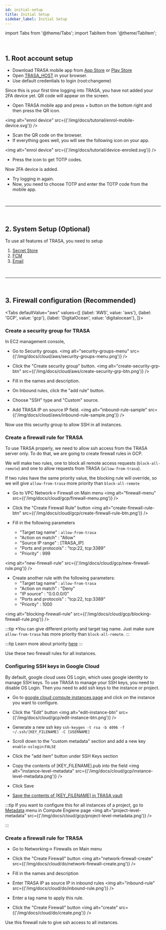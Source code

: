 ```yaml
---
id: initial-setup
title: Initial Setup
sidebar_label: Initial Setup
---
```


<!-- > If you signed up for TRASA Cloud service, you can skip this guide. -->

import Tabs from '@theme/Tabs';
import TabItem from '@theme/TabItem';

<br />

## 1. Root account setup

- Download TRASA mobile app from [App Store](https://apps.apple.com/us/app/trasa/id1411267389) or [Play Store](https://play.google.com/store/apps/details?id=com.trasa)
- Open [TRASA_HOST](/docs/getting-started/glossary#TRASA_HOST) in your browser.
- Use default credentials to login (root:changeme)

Since this is your first time logging into TRASA, you have not added your 2FA device yet.
QR code will appear on the screen.

- Open TRASA mobile app and press + button on the bottom right and then press the QR icon.

<img alt="enrol device" src={('/img/docs/tutorial/enrol-mobile-device.svg')} />

- Scan the QR code on the browser.
- If everything goes well, you will see the following icon on your app.

<img alt="enrol device" src={('/img/docs/tutorial/device-enroled.svg')} />

- Press the icon to get TOTP codes.

Now 2FA device is added.

- Try logging in again.
- Now, you need to choose TOTP and enter the TOTP code from the mobile app.

<br />

---

<br />

## 2. System Setup (Optional)

To use all features of TRASA, you need to setup

1.  [Secret Store](../providers/secret-vault/index.md)
2.  [FCM](../system/fcm-settings.md)
3.  [Email](../system/email-settings.md)

<br />

---

<br />

## 3. Firewall configuration (Recommended)

<!-- ######################################################################################## -->

<Tabs
defaultValue="aws"
values={[
{label: 'AWS', value: 'aws'},
{label: 'GCP', value: 'gcp'},
{label: 'DigitalOcean', value: 'digitalocean'},
]}>

<!-- ######################################################################################## -->
<TabItem value="aws">

### Create a security group for TRASA

In EC2 management console,

- Go to Security groups.
  <img alt="security-groups-menu" src={('/img/docs/cloud/aws/security-groups-menu.png')} />

- Click the "Create security group" button.
  <img alt="create-security-grp-btn" src={('/img/docs/cloud/aws/create-security-grp-btn.png')} />

- Fill in the names and description.
- On Inbound rules, click the "add rule" button.

- Choose "SSH" type and "Custom" source.
- Add TRASA IP on source IP field.
  <img alt="inbound-rule-sample" src={('/img/docs/cloud/aws/inbound-rule-sample.png')} />

Now use this security group to allow SSH in all instances.
</TabItem>

<!-- ######################################################################################## -->

<TabItem value="gcp">

### Create a firewall rule for TRASA

To use TRASA properly, we need to allow ssh access from the TRASA server only. To do that, we are going to create firewall rules in GCP.

We will make two rules, one to block all remote access requests (`block-all-remote`) and one to allow requests from TRASA (`allow-from-trasa`).

If two rules have the same priority value, the blocking rule will override, so we will give `allow-from-trasa` more priority than `block-all-remote`

- Go to VPC Network-> Firewall on Main menu
  <img alt="firewall-menu" src={('/img/docs/cloud/gcp/firewall-menu.png')} />

- Click the "Create Firewall Rule" button
  <img alt="create-firewall-rule-btn" src={('/img/docs/cloud/gcp/create-firewall-rule-btn.png')} />

- Fill in the following parameters
  - "Target tag name" : `allow-from-trasa`
  - "Action on match" : "Allow"
  - "Source IP range" : [TRASA_IP]
  - "Ports and protocols" : "tcp:22, tcp:3389"
  - "Priority" : 999

<img alt="new-firewall-rule" src={('/img/docs/cloud/gcp/new-firewall-rule.png')} />

- Create another rule with the following parameters:
  - "Target tag name" : `allow-from-trasa`
  - "Action on match" : "Deny"
  - "IP source" : "0.0.0.0/0"
  - "Ports and protocols" : "tcp:22, tcp:3389"
  - "Priority" : 1000

<img alt="blocking-firewall-rule" src={('/img/docs/cloud/gcp/blocking-firewall-rule.png')} />

:::tip
\*You can give different priority and target tag name.
Just make sure `allow-from-trasa` has more priority than `block-all-remote`.
:::

:::tip
Learn more about priority [here](https://cloud.google.com/vpc/docs/firewalls#priority_order_for_firewall_rules)
:::

Use these two firewall rules for all instances.

### Configuring SSH keys in Google Cloud

By default, google cloud uses OS Login, which uses google identity to manage SSH keys.
To use TRASA to manage your SSH keys, you need to disable OS Login.
Then you need to add ssh keys to the instance or project.

- Go to [google cloud compute instances page](https://console.cloud.google.com/compute/instances) and click on the instance you want to configure.
- Click the "Edit" button
  <img alt="edit-instance-btn" src={('/img/docs/cloud/gcp/edit-instance-btn.png')} />

- Generate a new ssh key
  `ssh-keygen -t rsa -b 4096 -f ~/.ssh/[KEY_FILENAME] -C [USERNAME]`
- Scroll down to the "custom metadata" section and add a new key `enable-oslogin`:`FALSE`
- Click the "add item" button under SSH Keys section
- Copy the contents of [KEY_FILENAME].pub into the field
  <img alt="instance-level-metadata" src={('/img/docs/cloud/gcp/instance-level-metadata.png')} />
- Click Save
- [Save the contents of [KEY_FILENAME] in TRASA vault](../providers/secret-vault/index.md#storing-service-credentials)

:::tip
If you want to configure this for all instances of a project, go to [Metadata](https://console.cloud.google.com/compute/metadata) menu in Compute Engiene page
<img alt="project-level-metadata" src={('/img/docs/cloud/gcp/project-level-metadata.png')} />

:::
</TabItem>

<!-- ######################################################################################## -->

<TabItem value="digitalocean">

### Create a firewall rule for TRASA

- Go to Networking-> Firewalls on Main menu
- Click the "Create Firewall" button
  <img alt="network-firewall-create" src={('/img/docs/cloud/do/network-firewall-create.png')} />

- Fill in the names and description
- Enter TRASA IP as source IP in inbound rules
  <img alt="inbound-rule" src={('/img/docs/cloud/do/inbound-rule.png')} />

- Enter a tag name to apply this rule.
- Click the "Create Firewall" button
  <img alt="create" src={('/img/docs/cloud/do/create.png')} />

Use this firewall rule to give ssh access to all instances.
</TabItem>

<!-- ######################################################################################## -->
</Tabs>
